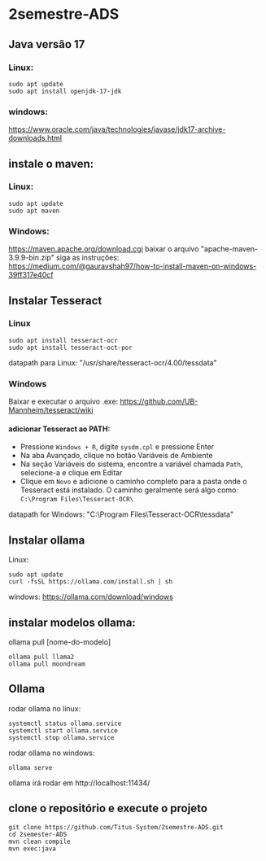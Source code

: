 # 2semestre-ADS

## Java versão 17
### Linux:
```
sudo apt update
sudo apt install openjdk-17-jdk
```
### windows:
https://www.oracle.com/java/technologies/javase/jdk17-archive-downloads.html

## instale o maven:
### Linux:
```
sudo apt update
sudo apt maven
```
### Windows:
https://maven.apache.org/download.cgi
baixar o arquivo "apache-maven-3.9.9-bin.zip"
siga as instruções: https://medium.com/@gauravshah97/how-to-install-maven-on-windows-39ff317e40cf


## Instalar Tesseract
### Linux
```
sudo apt install tesseract-ocr
sudo apt install tesseract-oct-por
```
datapath para Linux: "/usr/share/tesseract-ocr/4.00/tessdata"

### Windows
Baixar e executar o arquivo .exe: https://github.com/UB-Mannheim/tesseract/wiki

#### adicionar Tesseract ao PATH:
 - Pressione `Windows + R`, digite `sysdm.cpl` e pressione Enter
 - Na aba Avançado, clique no botão Variáveis de Ambiente
 - Na seção Variáveis do sistema, encontre a variável chamada `Path`, selecione-a e clique em Editar
 - Clique em `Novo` e adicione o caminho completo para a pasta onde o Tesseract está instalado. O caminho geralmente será algo como: `C:\Program Files\Tesseract-OCR\`

datapath for Windows: "C:\Program Files\Tesseract-OCR\tessdata"

## Instalar ollama
Linux:
```
sudo apt update
curl -fsSL https://ollama.com/install.sh | sh
```
windows:
https://ollama.com/download/windows

## instalar modelos ollama:
ollama pull [nome-do-modelo]
```
ollama pull llama2
ollama pull moondream
```

## Ollama
rodar ollama no linux:
```
systemctl status ollama.service
systemctl start ollama.service
systemctl stop ollama.service
```

rodar ollama no windows:
```
ollama serve
```
ollama irá rodar em http://localhost:11434/

## clone o repositório e execute o projeto
```
git clone https://github.com/Titus-System/2semestre-ADS.git
cd 2semester-ADS
mvn clean compile
mvn exec:java
```